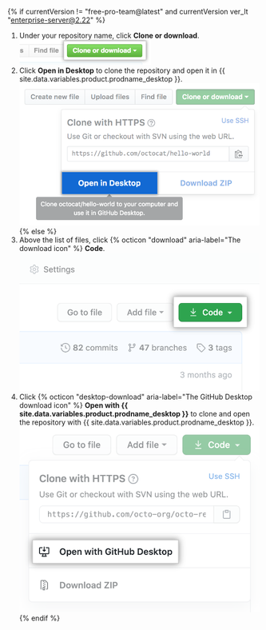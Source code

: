 {% if currentVersion != "free-pro-team@latest" and currentVersion ver_lt "enterprise-server@2.22" %}
1. Under your repository name, click **Clone or download**. ![Clone or download button](/assets/images/help/repository/clone-repo-clone-url-button.png)
1. Click **Open in Desktop** to clone the repository and open it in {{ site.data.variables.product.prodname_desktop }}. ![Open in Desktop button](/assets/images/help/desktop/open-in-desktop-button.png)
{% else %}
1. Above the list of files, click {% octicon "download" aria-label="The download icon" %} **Code**. !["Code" button](/assets/images/help/repository/code-button.png)
1. Click
{% octicon "desktop-download" aria-label="The GitHub Desktop download icon" %} **Open with {{ site.data.variables.product.prodname_desktop }}** to clone and open the repository with {{ site.data.variables.product.prodname_desktop }}.
  !["Open with {{ site.data.variables.product.prodname_desktop }}" button](/assets/images/help/repository/open-with-desktop.png)
{% endif %}
